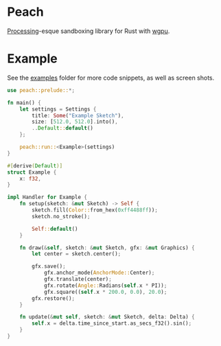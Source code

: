 # Peach
[Processing](https://processing.org)-esque sandboxing library for Rust with [wgpu](https://github.com/gfx-rs/wgpu-rs).

# Example
See the [examples](examples/) folder for more code snippets, as well as screen shots.
```rust
use peach::prelude::*;

fn main() {
    let settings = Settings {
        title: Some("Example Sketch"),
        size: [512.0, 512.0].into(),
        ..Default::default()
    };

    peach::run::<Example>(settings)
}

#[derive(Default)]
struct Example {
    x: f32,
}

impl Handler for Example {
    fn setup(sketch: &mut Sketch) -> Self {
        sketch.fill(Color::from_hex(0xff4488ff));
        sketch.no_stroke();

        Self::default()
    }

    fn draw(&self, sketch: &mut Sketch, gfx: &mut Graphics) {
        let center = sketch.center();

        gfx.save();
            gfx.anchor_mode(AnchorMode::Center);
            gfx.translate(center);
            gfx.rotate(Angle::Radians(self.x * PI));
            gfx.square((self.x * 200.0, 0.0), 20.0);
        gfx.restore();
    }

    fn update(&mut self, sketch: &mut Sketch, delta: Delta) {
        self.x = delta.time_since_start.as_secs_f32().sin();
    }
}
```
